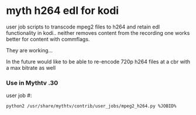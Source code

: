 # myth h264 edl for kodi
user job scripts to transcode mpeg2 files to h264 and retain edl functionality in kodi.. neither removes content from the recording one works better for content with commflags.

They are working...

In the future would like to be able to re-encode 720p h264 files at a cbr with a max bitrate as well

### Use in Mythtv .30

user job #:

```python2 /usr/share/mythtv/contrib/user_jobs/mpeg2_h264.py %JOBID%```
